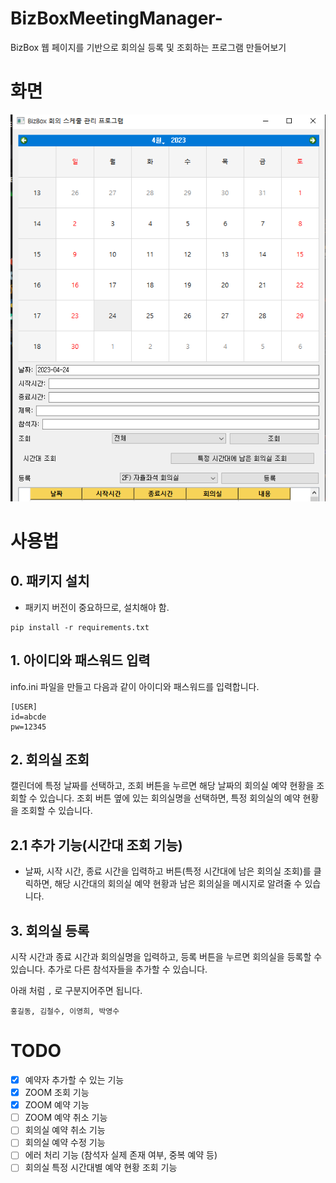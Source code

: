 # BizBoxMeetingManager-
BizBox 웹 페이지를 기반으로 회의실 등록 및 조회하는 프로그램 만들어보기

# 화면

![image info](./output.PNG)


# 사용법

## 0. 패키지 설치

- 패키지 버전이 중요하므로, 설치해야 함. 

```
pip install -r requirements.txt
```

## 1. 아이디와 패스워드 입력

info.ini 파일을 만들고 다음과 같이 아이디와 패스워드를 입력합니다.

```
[USER]
id=abcde
pw=12345
```

## 2. 회의실 조회

캘린더에 특정 날짜를 선택하고, 조회 버튼을 누르면 해당 날짜의 회의실 예약 현황을 조회할 수 있습니다.
조회 버튼 옆에 있는 회의실명을 선택하면, 특정 회의실의 예약 현황을 조회할 수 있습니다.

## 2.1 추가 기능(시간대 조회 기능)

- 날짜, 시작 시간, 종료 시간을 입력하고 버튼(특정 시간대에 남은 회의실 조회)를 클릭하면, 해당 시간대의 회의실 예약 현황과 남은 회의실을 메시지로 알려줄 수 있습니다.

## 3. 회의실 등록
시작 시간과 종료 시간과 회의실명을 입력하고, 등록 버튼을 누르면 회의실을 등록할 수 있습니다.
추가로 다른 참석자들을 추가할 수 있습니다.

아래 처럼 `,` 로 구분지어주면 됩니다.

```
홍길동, 김철수, 이영희, 박영수
```


# TODO

- [x] 예약자 추가할 수 있는 기능
- [x] ZOOM 조회 기능
- [x] ZOOM 예약 기능
- [ ] ZOOM 예약 취소 기능
- [ ] 회의실 예약 취소 기능
- [ ] 회의실 예약 수정 기능
- [ ] 에러 처리 기능 (참석자 실제 존재 여부, 중복 예약 등)
- [ ] 회의실 특정 시간대별 예약 현황 조회 기능
